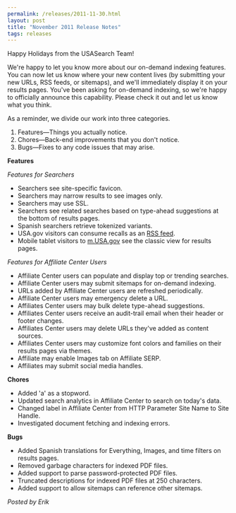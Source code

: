```yaml
---
permalink: /releases/2011-11-30.html
layout: post
title: "November 2011 Release Notes"
tags: releases 
---
```

<div>
<p>Happy Holidays from the USASearch Team!</p>
<p>We're happy to let you know more about our on-demand indexing features. You can now let us know where your new content lives (by submitting your new URLs, RSS feeds, or sitemaps), and we'll immediately display it on your results pages. You've been asking for on-demand indexing, so we're happy to officially announce this capability. Please check it out and let us know what you think.</p>
<p>As a reminder, we divide our work into three categories.</p>
<ol><li>Features—Things you actually notice.</li>
<li>Chores—Back-end improvements that you don't notice.</li>
<li>Bugs—Fixes to any code issues that may arise.</li>
</ol><p><strong>Features</strong></p>
<p><em>Features for Searchers</em></p>
<ul><li>Searchers see site-specific favicon.</li>
<li>Searchers may narrow results to see images only.</li>
<li>Searchers may use SSL.</li>
<li>Searchers see related searches based on type-ahead suggestions at the bottom of results pages.</li>
<li>Spanish searchers retrieve tokenized variants.</li>
<li>USA.gov visitors can consume recalls as an <a href="http://www.usa.gov/rss/index.shtml">RSS feed</a>.</li>
<li>Mobile tablet visitors to <a href="http://m.usa.gov">m.USA.gov</a> see the classic view for results pages.</li>
</ul><p><em>Features for Affiliate Center Users<br/></em></p>
<ul><li>Affiliate Center users can populate and display top or trending searches.</li>
<li>Affiliate Center users may submit sitemaps for on-demand indexing.</li>
<li>URLs added by Affiliate Center users are refreshed periodically.</li>
<li>Affiliate Center users may emergency delete a URL.</li>
<li>Affiliates Center users may bulk delete type-ahead suggestions.</li>
<li>Affiliates Center users receive an audit-trail email when their header or footer changes.</li>
<li>Affiliates Center users may delete URLs they've added as content sources.</li>
<li>Affiliates Center users may customize font colors and families on their results pages via themes. </li>
<li>Affiliate may enable Images tab on Affiliate SERP.</li>
<li>Affiliates may submit social media handles. </li>
</ul><p><strong>Chores</strong></p>
<ul><li>Added 'a' as a stopword.</li>
<li>Updated search analytics in Affiliate Center to search on today's data. </li>
<li>Changed label in Affiliate Center from HTTP Parameter Site Name to Site Handle.</li>
<li>Investigated document fetching and indexing errors.</li>
</ul><strong>Bugs</strong><br/><ul><li>Added Spanish translations for Everything, Images, and time filters on results pages.</li>
<li>Removed garbage characters for indexed PDF files.</li>
<li>Added support to parse password-protected PDF files.</li>
<li>Truncated descriptions for indexed PDF files at 250 characters.</li>
<li>Added support to allow sitemaps can reference other sitemaps.</li>
</ul><p><em>Posted by Erik</em></p>
</div>
